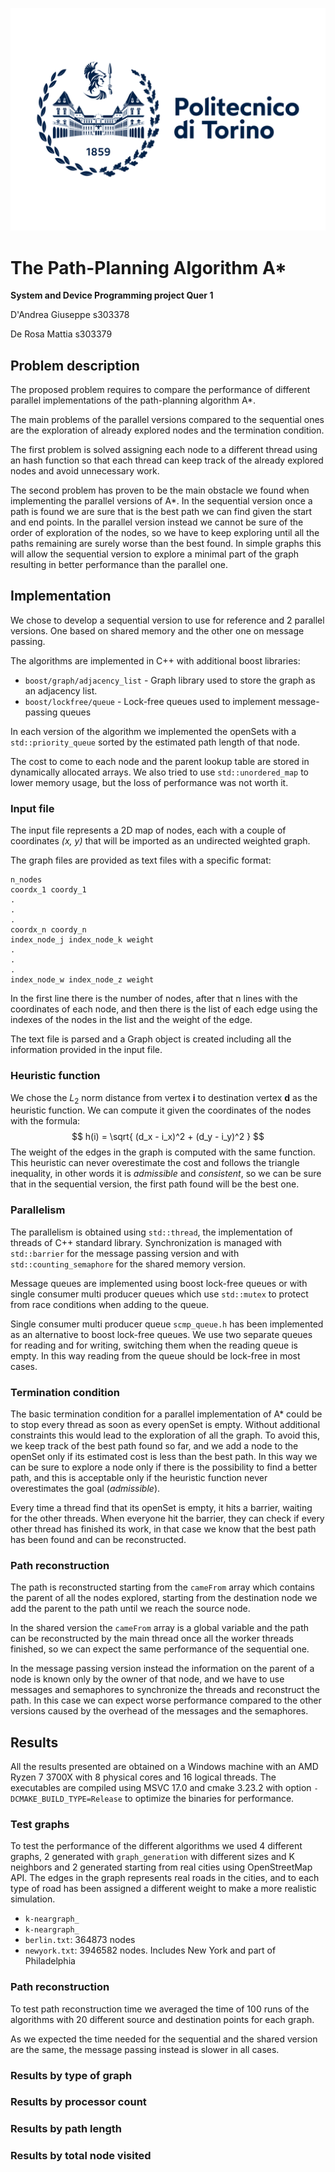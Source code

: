 
![](./imgs/polito_logo_2021_blu.jpg)
# The Path-Planning Algorithm A*

__System and Device Programming project Quer 1__

D'Andrea Giuseppe s303378

De Rosa Mattia s303379

## Problem description

The proposed problem requires to compare the performance of different parallel implementations of the path-planning
algorithm A*.

The main problems of the parallel versions compared to the sequential ones are the exploration of already explored nodes
and the termination condition.

The first problem is solved assigning each node to a different thread using an hash function so that each thread can
keep track of the already explored nodes and avoid unnecessary work.

The second problem has proven to be the main obstacle we found when implementing the parallel versions of A*. In the
sequential version once a path is found we are sure that is the best path we can find given the start and end points. In
the parallel version instead we cannot be sure of the order of exploration of the nodes, so we have to keep
exploring until all the paths remaining are surely worse than the best found. In simple graphs this will allow the
sequential version to explore a minimal part of the graph resulting in better performance than the parallel one.

## Implementation
We chose to develop a sequential version to use for reference and 2 parallel versions. One based on shared memory and
the other one on message passing.

The algorithms are implemented in C++ with additional boost libraries:
- `boost/graph/adjacency_list` - Graph library used to store the graph as an adjacency list.
- `boost/lockfree/queue` - Lock-free queues used to implement message-passing queues

In each version of the algorithm we implemented the openSets with a `std::priority_queue` sorted by the estimated path
length of that node. 

The cost to come to each node and the parent lookup table are stored in dynamically allocated arrays. We also tried to
use `std::unordered_map` to lower memory usage, but the loss of performance was not worth it. 

### Input file

The input file represents a 2D map of nodes, each with a couple of coordinates _(x, y)_ that will be imported as an
undirected weighted graph.

The graph files are provided as text files with a specific format:

```
n_nodes
coordx_1 coordy_1
.
.
.
coordx_n coordy_n
index_node_j index_node_k weight
.
.
.
index_node_w index_node_z weight
```

In the first line there is the number of nodes, after that n lines with the coordinates of each node, and then there is
the list of each edge using the indexes of the nodes in the list and the weight of the edge.

The text file is parsed and a Graph object is created including all the information provided in the input file.

### Heuristic function

We chose the $L_2$ norm distance from vertex __i__ to destination vertex __d__ as the heuristic function. We can compute
it given the coordinates of the nodes with the formula: $$ h(i) = \sqrt{ (d_x - i_x)^2 + (d_y - i_y)^2 } $$
The weight of the edges in the graph is computed with the same function. This heuristic can never overestimate the
cost and follows the triangle inequality, in other words it is _admissible_ and _consistent_, so we can be sure that in
the sequential version, the first path found will be the best one.

### Parallelism
The parallelism is obtained using `std::thread`, the implementation of threads of C++ standard library. Synchronization
is managed with `std::barrier` for the message passing version and with `std::counting_semaphore` for the shared memory
version.

Message queues are implemented using boost lock-free queues or with single consumer multi producer queues which
use `std::mutex` to protect from race conditions when adding to the queue.

Single consumer multi producer queue `scmp_queue.h` has been implemented as an alternative to boost lock-free queues. We
use two separate queues for reading and for writing, switching them when the reading queue is empty. In this way
reading from the queue should be lock-free in most cases.

[//]: # (TODO Add something on the shared version)

[//]: # (TODO Add specifics on both parallel algorithms)

### Termination condition

The basic termination condition for a parallel implementation of A* could be to stop every thread as soon as every
openSet is empty. Without additional constraints this would lead to the exploration of all the graph. To avoid this, we 
keep track of the best path found so far, and we add a node to the openSet only if its estimated cost is less than the
best path. In this way we can be sure to explore a node only if there is the possibility to find a better path, and this
is acceptable only if the heuristic function never overestimates the goal (_admissible_).

Every time a thread find that its openSet is empty, it hits a barrier, waiting for the other threads. When everyone hit
the barrier, they can check if every other thread has finished its work, in that case we know that the best path has
been found and can be reconstructed.

### Path reconstruction

The path is reconstructed starting from the `cameFrom` array which contains the parent of all the nodes explored,
starting from the destination node we add the parent to the path until we reach the source node.

In the shared version the `cameFrom` array is a global variable and the path can be reconstructed by the main thread
once all the worker threads finished, so we can expect the same performance of the sequential one.

In the message passing version instead the information on the parent of a node is known only by the owner of that node,
and we have to use messages and semaphores to synchronize the threads and reconstruct the path. In this case we can
expect worse performance compared to the other versions caused by the overhead of the messages and the semaphores.

## Results

All the results presented are obtained on a Windows machine with an AMD Ryzen 7 3700X with 8 physical cores and 16
logical threads. The executables are compiled using MSVC 17.0 and cmake 3.23.2 with option `-DCMAKE_BUILD_TYPE=Release`
to optimize the binaries for performance.

### Test graphs

To test the performance of the different algorithms we used 4 different graphs, 2 generated with `graph_generation` with
different sizes and K neighbors and 2 generated starting from real cities using OpenStreetMap API. The edges in the
graph represents real roads in the cities, and to each type of road has been assigned a different weight to make a more
realistic simulation. 

- `k-neargraph_`
- `k-neargraph_`
- `berlin.txt`: 364873 nodes
- `newyork.txt`: 3946582 nodes. Includes New York and part of Philadelphia

[//]: # (TODO add info on k-neargraph)

### Path reconstruction

To test path reconstruction time we averaged the time of 100 runs of the algorithms with 20 different source and
destination points for each graph.

As we expected the time needed for the sequential and the shared version are the same, the message passing instead is
slower in all cases. 

### Results by type of graph

### Results by processor count

### Results by path length

### Results by total node visited


